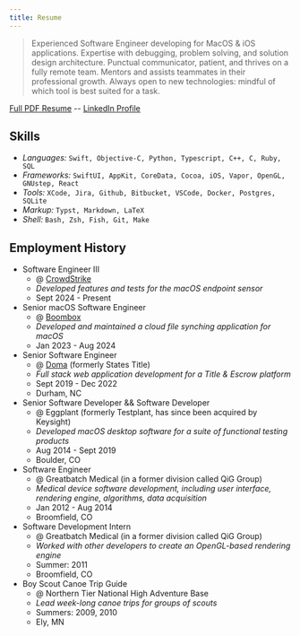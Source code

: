 ```yaml
---
title: Resume
---
```


> Experienced Software Engineer developing for MacOS & iOS applications.
> Expertise with debugging, problem solving, and solution design architecture.
> Punctual communicator, patient, and thrives on a fully remote team.
> Mentors and assists teammates in their professional growth.
> Always open to new technologies: mindful of which tool is best suited for a task.

[Full PDF Resume](assets/pdfs/resume.pdf) -- [LinkedIn Profile](http://www.linkedin.com/in/p3l6)

## Skills

* *Languages:* `Swift, Objective-C, Python, Typescript, C++, C, Ruby, SQL`
* *Frameworks:* `SwiftUI, AppKit, CoreData, Cocoa, iOS, Vapor, OpenGL, GNUstep, React`
* *Tools:* `XCode, Jira, Github, Bitbucket, VSCode, Docker, Postgres, SQLite`
* *Markup:* `Typst, Markdown, LaTeX`
* *Shell:* `Bash, Zsh, Fish, Git, Make`

## Employment History

* Software Engineer III
  * @ [CrowdStrike](https://crowdstrike.com)
  * _Developed features and tests for the macOS endpoint sensor_
  * Sept 2024 - Present
* Senior macOS Software Engineer
  * @ [Boombox](https://boombox.io)
  * _Developed and maintained a cloud file synching application for macOS_
  * Jan 2023 - Aug 2024
* Senior Software Engineer
  * @ [Doma](https://doma.com) (formerly States Title)
  * _Full stack web application development for a Title & Escrow platform_
  * Sept 2019 - Dec 2022
  * Durham, NC
* Senior Software Developer && Software Developer
  * @ Eggplant (formerly Testplant, has since been acquired by Keysight)
  * _Developed macOS desktop software for a suite of functional testing products_
  * Aug 2014 - Sept 2019
  * Boulder, CO
* Software Engineer
  * @ Greatbatch Medical (in a former division called QiG Group)
  * _Medical device software development, including user interface, rendering engine, algorithms, data acquisition_
  * Jan 2012 - Aug 2014
  * Broomfield, CO
* Software Development Intern
  * @ Greatbatch Medical (in a former division called QiG Group)
  * _Worked with other developers to create an OpenGL-based rendering engine_
  * Summer: 2011
  * Broomfield, CO
* Boy Scout Canoe Trip Guide
  * @ Northern Tier National High Adventure Base
  * _Lead week-long canoe trips for groups of scouts_
  * Summers: 2009, 2010
  * Ely, MN
